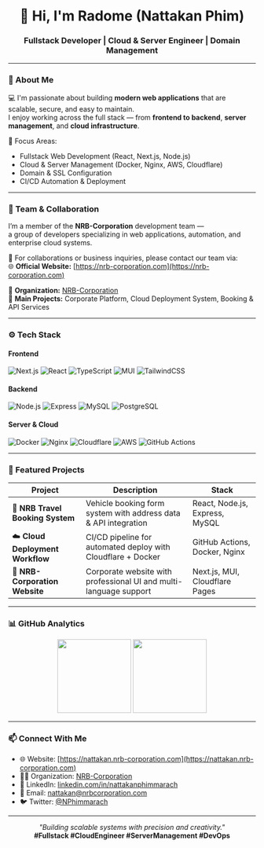 <!-- Banner -->
<!-- <p align="center">
  <img src="https://raw.githubusercontent.com/Nattakan-Phim/Nattakan-Phim/main/banner.png" width="100%" alt="Radome Banner" />
</p> -->

<h1 align="center">👋 Hi, I'm Radome (Nattakan Phim)</h1>
<h3 align="center">Fullstack Developer | Cloud & Server Engineer | Domain Management</h3>

---

### 🧠 About Me
💻 I'm passionate about building **modern web applications** that are scalable, secure, and easy to maintain.  
I enjoy working across the full stack — from **frontend to backend**, **server management**, and **cloud infrastructure**.

🎯 Focus Areas:
- Fullstack Web Development (React, Next.js, Node.js)
- Cloud & Server Management (Docker, Nginx, AWS, Cloudflare)
- Domain & SSL Configuration
- CI/CD Automation & Deployment

---

### 👥 Team & Collaboration
I’m a member of the **NRB-Corporation** development team —  
a group of developers specializing in web applications, automation, and enterprise cloud systems.

🧩 For collaborations or business inquiries, please contact our team via:  
🌐 **Official Website:** [https://nrb-corporation.com](https://nrb-corporation.com)

🔗 **Organization:** [NRB-Corporation](https://github.com/NRB-Corporation)  
💼 **Main Projects:** Corporate Platform, Cloud Deployment System, Booking & API Services

---

### ⚙️ Tech Stack

#### **Frontend**
![Next.js](https://img.shields.io/badge/Next.js-000000?style=flat&logo=nextdotjs)
![React](https://img.shields.io/badge/React-20232A?style=flat&logo=react)
![TypeScript](https://img.shields.io/badge/TypeScript-007ACC?style=flat&logo=typescript)
![MUI](https://img.shields.io/badge/MUI-007FFF?style=flat&logo=mui)
![TailwindCSS](https://img.shields.io/badge/TailwindCSS-38B2AC?style=flat&logo=tailwindcss)

#### **Backend**
![Node.js](https://img.shields.io/badge/Node.js-43853D?style=flat&logo=node-dot-js)
![Express](https://img.shields.io/badge/Express-000000?style=flat&logo=express)
![MySQL](https://img.shields.io/badge/MySQL-4479A1?style=flat&logo=mysql)
![PostgreSQL](https://img.shields.io/badge/PostgreSQL-316192?style=flat&logo=postgresql)

#### **Server & Cloud**
![Docker](https://img.shields.io/badge/Docker-2496ED?style=flat&logo=docker)
![Nginx](https://img.shields.io/badge/Nginx-009639?style=flat&logo=nginx)
![Cloudflare](https://img.shields.io/badge/Cloudflare-F38020?style=flat&logo=cloudflare)
![AWS](https://img.shields.io/badge/AWS-232F3E?style=flat&logo=amazon-aws)
![GitHub Actions](https://img.shields.io/badge/GitHub%20Actions-2088FF?style=flat&logo=github-actions)

---

### 🚀 Featured Projects

| Project | Description | Stack |
|----------|--------------|--------|
| 🚗 **NRB Travel Booking System** | Vehicle booking form system with address data & API integration | React, Node.js, Express, MySQL |
| ☁️ **Cloud Deployment Workflow** | CI/CD pipeline for automated deploy with Cloudflare + Docker | GitHub Actions, Docker, Nginx |
| 🏢 **NRB-Corporation Website** | Corporate website with professional UI and multi-language support | Next.js, MUI, Cloudflare Pages |

---

### 📊 GitHub Analytics

<p align="center">
  <img src="https://github-readme-stats.vercel.app/api?username=Nattakan-Phim&show_icons=true&theme=tokyonight" height="150" />
  <img src="https://github-readme-streak-stats.herokuapp.com?user=Nattakan-Phim&theme=tokyonight" height="150" />
</p>

---

### 📫 Connect With Me

- 🌐 Website: [https://nattakan.nrb-corporation.com](https://nattakan.nrb-corporation.com)
- 🧑‍💻 Organization: [NRB-Corporation](https://github.com/NRB-Corporation)
- 💼 LinkedIn: [linkedin.com/in/nattakanphimmarach](https://linkedin.com/in/nattakan-phimmarach/)
- 📧 Email: nattakan@nrbcorporation.com
- 🐦 Twitter: [@NPhimmarach](https://twitter.com/NPhimmarach)

---

<p align="center">
  <i>"Building scalable systems with precision and creativity."</i><br/>
  <b>#Fullstack #CloudEngineer #ServerManagement #DevOps</b>
</p>

